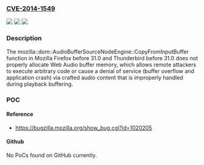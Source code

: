 ### [CVE-2014-1549](https://cve.mitre.org/cgi-bin/cvename.cgi?name=CVE-2014-1549)
![](https://img.shields.io/static/v1?label=Product&message=n%2Fa&color=blue)
![](https://img.shields.io/static/v1?label=Version&message=n%2Fa&color=blue)
![](https://img.shields.io/static/v1?label=Vulnerability&message=n%2Fa&color=brighgreen)

### Description

The mozilla::dom::AudioBufferSourceNodeEngine::CopyFromInputBuffer function in Mozilla Firefox before 31.0 and Thunderbird before 31.0 does not properly allocate Web Audio buffer memory, which allows remote attackers to execute arbitrary code or cause a denial of service (buffer overflow and application crash) via crafted audio content that is improperly handled during playback buffering.

### POC

#### Reference
- https://bugzilla.mozilla.org/show_bug.cgi?id=1020205

#### Github
No PoCs found on GitHub currently.

